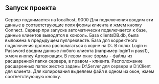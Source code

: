 

## Запуск проекта
Сервер поднимается на localhost, 9000
Для подключения вводим эти данные в соответствующие поля формы клиента и жмем кнопку Connect.
Сервер при запуске автоматически подключается к базе, данные клиентов выводятся в 
консоль. База clientsDB.db, была выложена в 
предыдущем пуллреквесте. База для корректного подключения должна располагаться в корне
на D:\.
В полях Login и Password вводим данные любого клиента (например login1 и pass1), жмем
кнопку Авторизация. В левом окне формы - файлы из расшаренной папки сервера, в правом - 
клиента. Расположение расшаренных папок жестко заданы D:\Server для сервера и D:\Client
для клиента. 
Для копирования выделяем файл в одном из окон, жмем соответствующую кнопку.
